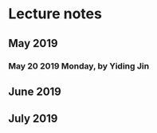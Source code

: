 
# Lecture notes
## May 2019 
### May 20 2019 Monday, by Yiding Jin




## June 2019



## July 2019
